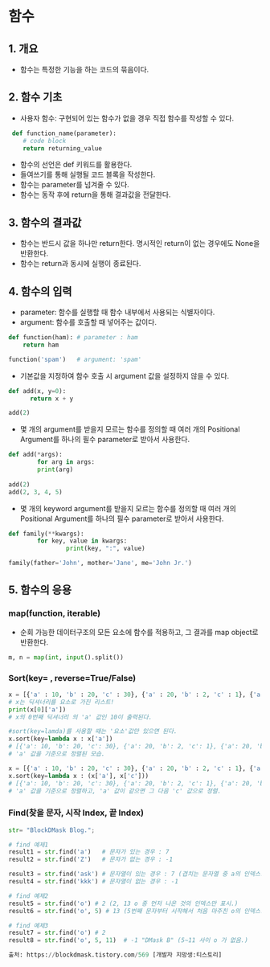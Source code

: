 # 함수

## 1. 개요
- 함수는 특정한 기능을 하는 코드의 묶음이다.

## 2. 함수 기초
- 사용자 함수: 구현되어 있는 함수가 없을 경우 직접 함수를 작성할 수 있다.
```python
 def function_name(parameter):
    # code block
    return returning_value
```
- 함수의 선언은 def 키워드를 활용한다.
- 들여쓰기를 통해 실행될 코드 블록을 작성한다.
- 함수는 parameter를 넘겨줄 수 있다.
- 함수는 동작 후에 return을 통해 결과값을 전달한다.

## 3. 함수의 결과값
- 함수는 반드시 값을 하나만 return한다. 명시적인 return이 없는 경우에도 None을 반환한다.
- 함수는 return과 동시에 실행이 종료된다.

## 4. 함수의 입력
- parameter: 함수를 실행할 때 함수 내부에서 사용되는 식별자이다.
- argument: 함수를 호출할 때 넣어주는 값이다.
```python
def function(ham): # parameter : ham
    return ham

function('spam')   # argument: 'spam'
```
- 기본값을 지정하여 함수 호출 시 argument 값을 설정하지 않을 수 있다.
```python
def add(x, y=0): 
 	  return x + y

add(2)
```
- 몇 개의 argument를 받을지 모르는 함수를 정의할 때 여러 개의 Positional Argument를 하나의 필수 parameter로 받아서 사용한다.
```python
def add(*args): 
		for arg in args: 
      	print(arg)
      
add(2)      
add(2, 3, 4, 5) 
```
- 몇 개의 keyword argument를 받을지 모르는 함수를 정의할 때 여러 개의 Positional Argument를 하나의 필수 parameter로 받아서 사용한다.
```python
def family(**kwargs):
		for key, value in kwargs:
				print(key, ":", value) 

family(father='John', mother='Jane', me='John Jr.')
```

## 5. 함수의 응용
### map(function, iterable)
- 순회 가능한 데이터구조의 모든 요소에 함수를 적용하고, 그 결과를 map object로 반환한다.
```python
m, n = map(int, input().split())
```
### Sort(key= , reverse=True/False)
```python
x = [{'a' : 10, 'b' : 20, 'c' : 30}, {'a' : 20, 'b' : 2, 'c' : 1}, {'a' : 20, 'b' : 30, 'c' : 10}]
# x는 딕셔너리를 요소로 가진 리스트!
print(x[0]['a'])
# x의 0번째 딕셔너리 의 'a' 값인 10이 출력된다.

#sort(key=lamda)를 사용할 때는 '요소'값만 있으면 된다.
x.sort(key=lambda x : x['a'])
# [{'a': 10, 'b': 20, 'c': 30}, {'a': 20, 'b': 2, 'c': 1}, {'a': 20, 'b': 30, 'c': 10}]
# 'a' 값을 기준으로 정렬된 모습.

x = [{'a' : 10, 'b' : 20, 'c' : 30}, {'a' : 20, 'b' : 2, 'c' : 1}, {'a' : 20, 'b' : 30, 'c' : 10}]
x.sort(key=lambda x : (x['a'], x['c']))
# [{'a': 10, 'b': 20, 'c': 30}, {'a': 20, 'b': 2, 'c': 1}, {'a': 20, 'b': 30, 'c': 10}]
# 'a' 값을 기준으로 정렬하고, 'a' 값이 같으면 그 다음 'c' 값으로 정렬.
```
### Find(찾을 문자, 시작 Index, 끝 Index)
```python
str= "BlockDMask Blog.";

# find 예제1
result1 = str.find('a')   # 문자가 있는 경우 : 7
result2 = str.find('Z')   # 문자가 없는 경우 : -1

result3 = str.find('ask') # 문자열이 있는 경우 : 7 (겹치는 문자열 중 a의 인덱스.)
result4 = str.find('kkk') # 문자열이 없는 경우 : -1

# find 예제2
result5 = str.find('o') # 2 (2, 13 o 중 먼저 나온 것의 인덱스만 표시.)
result6 = str.find('o', 5) # 13 (5번째 문자부터 시작해서 처음 마주친 o의 인덱스.)

# find 예제3
result7 = str.find('o') # 2
result8 = str.find('o', 5, 11)  # -1 "DMask B" (5~11 사이 o 가 없음.) 

출처: https://blockdmask.tistory.com/569 [개발자 지망생:티스토리]
```